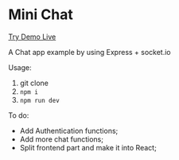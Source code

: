 # Mini Chat

[Try Demo Live](https://fierce-everglades-94023.herokuapp.com)

A Chat app example by using Express + socket.io

Usage:

1. git clone
2. ```npm i```
3. ```npm run dev```

To do:
- Add Authentication functions;
- Add more chat functions;
- Split frontend part and make it into React;

